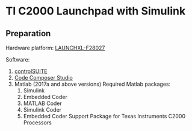 # TI C2000 Launchpad with Simulink
## Preparation
Hardware platform: 
[LAUNCHXL-F28027](https://www.ti.com/tool/LAUNCHXL-F28027)

Software:
1. [controlSUITE](https://www.ti.com/tool/CONTROLSUITE)
2. [Code Composer Studio](https://www.ti.com/tool/CCSTUDIO)
3. Matlab (2017a and above versions)
  Required Matlab packages:
    1. Simulink
    2. Embedded Coder
    3. MATLAB Coder
    4. Simulink Coder
    5. Embedded Coder Support Package for Texas Instruments C2000 Processors
